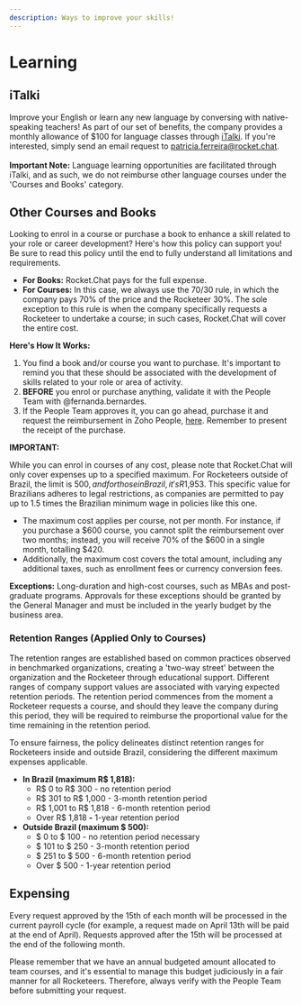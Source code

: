 ```yaml
---
description: Ways to improve your skills!
---
```


# Learning

## iTalki

Improve your English or learn any new language by conversing with native-speaking teachers! As part of our set of benefits, the company provides a monthly allowance of $100 for language classes through [iTalki](https://www.italki.com/dashboard). If you're interested, simply send an email request to [patricia.ferreira@rocket.chat](mailto:patricia.ferreira@rocket.chat).\
\
**Important Note:** Language learning opportunities are facilitated through iTalki, and as such, we do not reimburse other language courses under the 'Courses and Books' category.

## Other Courses and Books

Looking to enrol in a course or purchase a book to enhance a skill related to your role or career development? Here's how this policy can support you! Be sure to read this policy until the end to fully understand all limitations and requirements.

* **For Books:** Rocket.Chat pays for the full expense.
* **For Courses:** In this case, we always use the 70/30 rule, in which the company pays 70% of the price and the Rocketeer 30%. The sole exception to this rule is when the company specifically requests a Rocketeer to undertake a course; in such cases, Rocket.Chat will cover the entire cost.

**Here's How It Works:**

1. You find a book and/or course you want to purchase. It's important to remind you that these should be associated with the development of skills related to your role or area of activity.
2. **BEFORE** you enrol or purchase anything, validate it with the People Team with @fernanda.bernardes.
3. If the People Team approves it, you can go ahead, purchase it and request the reimbursement in Zoho People, [here](https://people.zoho.com/rocketchat/zp#compensation/form/listview-formId:524549000001045001/viewId:524549000001045003). Remember to present the receipt of the purchase.&#x20;

**IMPORTANT:**

While you can enrol in courses of any cost, please note that Rocket.Chat will only cover expenses up to a specified maximum. For Rocketeers outside of Brazil, the limit is $500, and for those in Brazil, it's R$1,953. This specific value for Brazilians adheres to legal restrictions, as companies are permitted to pay up to 1.5 times the Brazilian minimum wage in policies like this one.

* The maximum cost applies per course, not per month. For instance, if you purchase a $600 course, you cannot split the reimbursement over two months; instead, you will receive 70% of the $600 in a single month, totalling $420.
* Additionally, the maximum cost covers the total amount, including any additional taxes, such as enrollment fees or currency conversion fees.

**Exceptions:** Long-duration and high-cost courses, such as MBAs and post-graduate programs. Approvals for these exceptions should be granted by the General Manager and must be included in the yearly budget by the business area.

### Retention Ranges (Applied Only to Courses)

The retention ranges are established based on common practices observed in benchmarked organizations, creating a 'two-way street' between the organization and the Rocketeer through educational support. Different ranges of company support values are associated with varying expected retention periods. The retention period commences from the moment a Rocketeer requests a course, and should they leave the company during this period, they will be required to reimburse the proportional value for the time remaining in the retention period.

To ensure fairness, the policy delineates distinct retention ranges for Rocketeers inside and outside Brazil, considering the different maximum expenses applicable.

* **In Brazil (maximum R$ 1,818):**
  * R$ 0 to R$ 300 - no retention period&#x20;
  * R$ 301 to R$ 1,000 - 3-month retention period
  * R$ 1,001 to R$ 1,818 - 6-month retention period
  * Over R$ 1,818 **-** 1-year retention period
* **Outside Brazil (maximum $ 500):**
  * $ 0 to $ 100 - no retention period necessary
  * $ 101 to $ 250 - 3-month retention period
  * $ 251 to $ 500 - 6-month retention period
  * Over $ 500 - 1-year retention period

## Expensing

Every request approved by the 15th of each month will be processed in the current payroll cycle (for example, a request made on April 13th will be paid at the end of April). Requests approved after the 15th will be processed at the end of the following month.

Please remember that we have an annual budgeted amount allocated to team courses, and it's essential to manage this budget judiciously in a fair manner for all Rocketeers. Therefore, always verify with the People Team before submitting your request.
